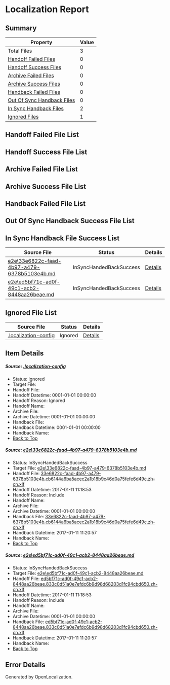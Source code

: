 # <a name='report-top'></a> Localization Report

## Summary
 Property | Value 
 -------- | ----- 
 Total Files | 3
[ Handoff Failed Files ](#handoff-failed-list)| 0
[ Handoff Success Files ](#handoff-success-list)| 0
[ Archive Failed Files ](#archive-failed-list)| 0
[ Archive Success Files ](#archive-success-list)| 0
[ Handback Failed Files ](#handback-failed-list)| 0
[ Out Of Sync Handback Files ](#outofsync-handback-success-list)| 0
[ In Sync Handback Files ](#insync-handback-success-list)| 2
[ Ignored Files ](#ignored-list)| 1

## <a name='handoff-failed-list'></a> Handoff Failed File List

## <a name='handoff-success-list'></a> Handoff Success File List

## <a name='archive-failed-list'></a> Archive Failed File List

## <a name='archive-success-list'></a> Archive Success File List

## <a name='handback-failed-list'></a> Handback Failed File List

## <a name='outofsync-handback-success-list'></a> Out Of Sync Handback Success File List

## <a name='insync-handback-success-list'></a> In Sync Handback File Success List
 Source File | Status | Details 
 ----------- | ------ | ------- 
 [e2e\33e6822c-faad-4b97-a479-6378b5103e4b.md](https://github.com/OpenLocalizationTestOrg/ol-test0/blob/49742be69fdd8a5de9964e8fb2f7dabf9d09aeb7/e2e/33e6822c-faad-4b97-a479-6378b5103e4b.md) | InSyncHandedBackSuccess | [Details](#20e39ca71e37a8027ecb9a01e93bcf8a4e751be41)
 [e2e\ed5bf71c-ad0f-49c1-acb2-8448aa26beae.md](https://github.com/OpenLocalizationTestOrg/ol-test0/blob/49742be69fdd8a5de9964e8fb2f7dabf9d09aeb7/e2e/ed5bf71c-ad0f-49c1-acb2-8448aa26beae.md) | InSyncHandedBackSuccess | [Details](#d180f06f8b7968b3f59e1495ae3f44ea00d7fd9a2)

## <a name='ignored-list'></a> Ignored File List
 Source File | Status | Details 
 ----------- | ------ | ------- 
 [.localization-config](https://github.com/OpenLocalizationTestOrg/ol-test0/blob/49742be69fdd8a5de9964e8fb2f7dabf9d09aeb7/.localization-config) | Ignored | [Details](#cb0632cf59c1387fc1742bfb9fa3c47f87e2e5c90)

## Item Details
##### <a name='cb0632cf59c1387fc1742bfb9fa3c47f87e2e5c90'></a> Source: [.localization-config](https://github.com/OpenLocalizationTestOrg/ol-test0/blob/49742be69fdd8a5de9964e8fb2f7dabf9d09aeb7/.localization-config)
* Status: Ignored
* Target File: 
* Handoff File: 
* Handoff Datetime: 0001-01-01 00:00:00
* Handoff Reason: Ignored
* Handoff Name: 
* Archive File: 
* Archive Datetime: 0001-01-01 00:00:00
* Handback File: 
* Handback Datetime: 0001-01-01 00:00:00
* Handback Name: 
* [Back to Top](#report-top)

##### <a name='20e39ca71e37a8027ecb9a01e93bcf8a4e751be41'></a> Source: [e2e\33e6822c-faad-4b97-a479-6378b5103e4b.md](https://github.com/OpenLocalizationTestOrg/ol-test0/blob/49742be69fdd8a5de9964e8fb2f7dabf9d09aeb7/e2e/33e6822c-faad-4b97-a479-6378b5103e4b.md)
* Status: InSyncHandedBackSuccess
* Target File: [e2e\33e6822c-faad-4b97-a479-6378b5103e4b.md](https://github.com/OpenLocalizationTestOrg/ol-test0-zhcn/blob/5b47f5ba1ff63395250464b96a172fa24deb8890/e2e/33e6822c-faad-4b97-a479-6378b5103e4b.md)
* Handoff File: [33e6822c-faad-4b97-a479-6378b5103e4b.cb6144a6ba5acec2a1b18b9c46d0a75fefe6d49c.zh-cn.xlf](https://github.com/OpenLocalizationTestOrg/ol-test0-handoff/blob/cb4e9a7e16e93adf49bcbc7344c86aa32f700bd0/ol-handoff/OpenLocalizationTestOrg/ol-test0-zhcn/shujia/ht/33e6822c-faad-4b97-a479-6378b5103e4b.cb6144a6ba5acec2a1b18b9c46d0a75fefe6d49c.zh-cn.xlf)
* Handoff Datetime: 2017-01-11 11:18:53
* Handoff Reason: Include
* Handoff Name: 
* Archive File: 
* Archive Datetime: 0001-01-01 00:00:00
* Handback File: [33e6822c-faad-4b97-a479-6378b5103e4b.cb6144a6ba5acec2a1b18b9c46d0a75fefe6d49c.zh-cn.xlf](https://github.com/OpenLocalizationTestOrg/ol-test0-handback/blob/e1eceaca53a411be28aa9bbdd7e5d9c65b2f13ee/ol-handback/OpenLocalizationTestOrg/ol-test0-zhcn/shujia/ht/33e6822c-faad-4b97-a479-6378b5103e4b.cb6144a6ba5acec2a1b18b9c46d0a75fefe6d49c.zh-cn.xlf)
* Handback Datetime: 2017-01-11 11:20:57
* Handback Name: 
* [Back to Top](#report-top)

##### <a name='d180f06f8b7968b3f59e1495ae3f44ea00d7fd9a2'></a> Source: [e2e\ed5bf71c-ad0f-49c1-acb2-8448aa26beae.md](https://github.com/OpenLocalizationTestOrg/ol-test0/blob/49742be69fdd8a5de9964e8fb2f7dabf9d09aeb7/e2e/ed5bf71c-ad0f-49c1-acb2-8448aa26beae.md)
* Status: InSyncHandedBackSuccess
* Target File: [e2e\ed5bf71c-ad0f-49c1-acb2-8448aa26beae.md](https://github.com/OpenLocalizationTestOrg/ol-test0-zhcn/blob/5b47f5ba1ff63395250464b96a172fa24deb8890/e2e/ed5bf71c-ad0f-49c1-acb2-8448aa26beae.md)
* Handoff File: [ed5bf71c-ad0f-49c1-acb2-8448aa26beae.833c0d51a0e7efdc6b9d98d68203d1fc94cbd650.zh-cn.xlf](https://github.com/OpenLocalizationTestOrg/ol-test0-handoff/blob/cb4e9a7e16e93adf49bcbc7344c86aa32f700bd0/ol-handoff/OpenLocalizationTestOrg/ol-test0-zhcn/shujia/ht/ed5bf71c-ad0f-49c1-acb2-8448aa26beae.833c0d51a0e7efdc6b9d98d68203d1fc94cbd650.zh-cn.xlf)
* Handoff Datetime: 2017-01-11 11:18:53
* Handoff Reason: Include
* Handoff Name: 
* Archive File: 
* Archive Datetime: 0001-01-01 00:00:00
* Handback File: [ed5bf71c-ad0f-49c1-acb2-8448aa26beae.833c0d51a0e7efdc6b9d98d68203d1fc94cbd650.zh-cn.xlf](https://github.com/OpenLocalizationTestOrg/ol-test0-handback/blob/e1eceaca53a411be28aa9bbdd7e5d9c65b2f13ee/ol-handback/OpenLocalizationTestOrg/ol-test0-zhcn/shujia/ht/ed5bf71c-ad0f-49c1-acb2-8448aa26beae.833c0d51a0e7efdc6b9d98d68203d1fc94cbd650.zh-cn.xlf)
* Handback Datetime: 2017-01-11 11:20:57
* Handback Name: 
* [Back to Top](#report-top)


## Error Details

Generated by OpenLocalization.
